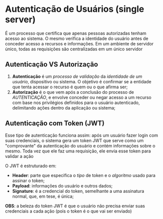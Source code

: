 # Autenticação de Usuários (single server)
É um processo que certifica que apenas pessoas autorizadas tenham acesso ao sistema. O mesmo verifica a identidade do usuário antes de conceder acesso a recursos e informações. Em um ambiente de servidor único, todas as requisições são centralizadas em um único servidor

## Autenticação VS Autorização
1. **Autenticação** é um *processo de validação* da _identidade de um usuário_, dispositivo ou sistema. O objetivo é confirmar se a entidade que tenta acessar o recurso é quem ou o que afirma ser;
2. **Autorização** é o que vem após a conclusão do processo de *AUTENTICAÇÃO*, e envolve conceder ou negar acesso a um recurso com base nos privilégios definidos para o usuário autenticado, delimitando ações dentro da aplicação ou sistema;
   
## Autenticação com Token (JWT)
Esse tipo de autenticação funciona assim: após um usuário fazer login com suas credenciais, o sistema gera um token JWT que serve como um "comprovante" da autenticação do usuário e contém informações sobre o mesmo. Toda vez que ele faz uma requisição, ele envia esse token para validar a ação

O JWT é estruturado em:
- **Header**: parte que especifica o *tipo* de token e o *algoritmo* usado para assinar o token;
- **Payload**: informações do usuário e outros dados;
- **Signature**: é a credencial do token, semelhante a uma assinatura normal, que, em tese, é única;

**OBS**: a beleza do token JWT é que o usuário não precisa enviar suas credenciais a cada ação (pois o token é o que vai ser enviado)
